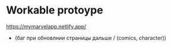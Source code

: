 # Workable protoype

https://mymarvelapp.netlify.app/

- (баг при обновлнии страницы дальше / (comics, character))

